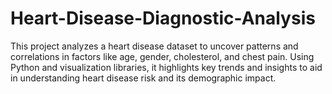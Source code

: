 # Heart-Disease-Diagnostic-Analysis
This project analyzes a heart disease dataset to uncover patterns and correlations in factors like age, gender, cholesterol, and chest pain. Using Python and visualization libraries, it highlights key trends and insights to aid in understanding heart disease risk and its demographic impact.
